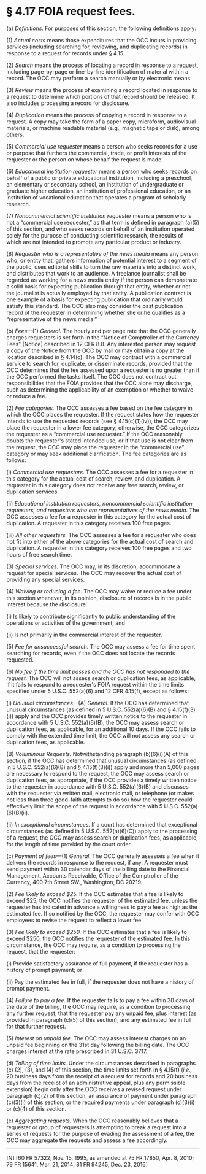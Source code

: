 # § 4.17   FOIA request fees.

(a) *Definitions.* For purposes of this section, the following definitions apply: 


(1) *Actual costs* means those expenditures that the OCC incurs in providing services (including searching for, reviewing, and duplicating records) in response to a request for records under § 4.15. 


(2) *Search* means the process of locating a record in response to a request, including page-by-page or line-by-line identification of material within a record. The OCC may perform a search manually or by electronic means. 


(3) *Review* means the process of examining a record located in response to a request to determine which portions of that record should be released. It also includes processing a record for disclosure. 


(4) *Duplication* means the process of copying a record in response to a request. A copy may take the form of a paper copy, microform, audiovisual materials, or machine readable material (e.g., magnetic tape or disk), among others. 


(5) *Commercial use requester* means a person who seeks records for a use or purpose that furthers the commercial, trade, or profit interests of the requester or the person on whose behalf the request is made. 


(6) *Educational institution requester* means a person who seeks records on behalf of a public or private educational institution, including a preschool, an elementary or secondary school, an institution of undergraduate or graduate higher education, an institution of professional education, or an institution of vocational education that operates a program of scholarly research. 


(7) *Noncommercial scientific institution requester* means a person who is not a “commercial use requester,” as that term is defined in paragraph (a)(5) of this section, and who seeks records on behalf of an institution operated solely for the purpose of conducting scientific research, the results of which are not intended to promote any particular product or industry. 


(8) *Requester who is a representative of the news media* means any person who, or entity that, gathers information of potential interest to a segment of the public, uses editorial skills to turn the raw materials into a distinct work, and distributes that work to an audience. A freelance journalist shall be regarded as working for a news media entity if the person can demonstrate a solid basis for expecting publication through that entity, whether or not the journalist is actually employed by that entity. A publication contract is one example of a basis for expecting publication that ordinarily would satisfy this standard. The OCC also may consider the past publication record of the requester in determining whether she or he qualifies as a “representative of the news media.” 


(b) *Fees*—(1) *General.* The hourly and per page rate that the OCC generally charges requesters is set forth in the “Notice of Comptroller of the Currency Fees” (Notice) described in 12 CFR 8.8. Any interested person may request a copy of the Notice from the OCC by mail or may obtain a copy at the location described in § 4.14(c). The OCC may contract with a commercial service to search for, duplicate, or disseminate records, provided that the OCC determines that the fee assessed upon a requester is no greater than if the OCC performed the tasks itself. The OCC does not contract out responsibilities that the FOIA provides that the OCC alone may discharge, such as determining the applicability of an exemption or whether to waive or reduce a fee. 


(2) *Fee categories.* The OCC assesses a fee based on the fee category in which the OCC places the requester. If the request states how the requester intends to use the requested records (see § 4.15(c)(1)(iv)), the OCC may place the requester in a lower fee category; otherwise, the OCC categorizes the requester as a “commercial use requester.” If the OCC reasonably doubts the requester's stated intended use, or if that use is not clear from the request, the OCC may place the requester in the “commercial use” category or may seek additional clarification. The fee categories are as follows: 


(i) *Commercial use requesters.* The OCC assesses a fee for a requester in this category for the actual cost of search, review, and duplication. A requester in this category does not receive any free search, review, or duplication services. 


(ii) *Educational institution requesters, noncommercial scientific institution requesters, and requesters who are representatives of the news media.* The OCC assesses a fee for a requester in this category for the actual cost of duplication. A requester in this category receives 100 free pages. 


(iii) *All other requesters.* The OCC assesses a fee for a requester who does not fit into either of the above categories for the actual cost of search and duplication. A requester in this category receives 100 free pages and two hours of free search time. 


(3) *Special services.* The OCC may, in its discretion, accommodate a request for special services. The OCC may recover the actual cost of providing any special services. 


(4) *Waiving or reducing a fee.* The OCC may waive or reduce a fee under this section whenever, in its opinion, disclosure of records is in the public interest because the disclosure: 


(i) Is likely to contribute significantly to public understanding of the operations or activities of the government; and 


(ii) Is not primarily in the commercial interest of the requester. 


(5) *Fee for unsuccessful search.* The OCC may assess a fee for time spent searching for records, even if the OCC does not locate the records requested. 


(6) *No fee if the time limit passes and the OCC has not responded to the request.* The OCC will not assess search or duplication fees, as applicable, if it fails to respond to a requester's FOIA request within the time limits specified under 5 U.S.C. 552(a)(6) and 12 CFR 4.15(f), except as follows:


(i) *Unusual circumstances*—(A) *General.* If the OCC has determined that unusual circumstances (as defined in 5 U.S.C. 552(a)(6)(B) and § 4.15(f)(3)(i)) apply and the OCC provides timely written notice to the requester in accordance with 5 U.S.C. 552(a)(6)(B), the OCC may assess search or duplication fees, as applicable, for an additional 10 days. If the OCC fails to comply with the extended time limit, the OCC will not assess any search or duplication fees, as applicable.


(B) *Voluminous Requests.* Notwithstanding paragraph (b)(6)(i)(A) of this section, if the OCC has determined that unusual circumstances (as defined in 5 U.S.C. 552(a)(6)(B) and § 4.15(f)(3)(i)) apply and more than 5,000 pages are necessary to respond to the request, the OCC may assess search or duplication fees, as appropriate, if the OCC provides a timely written notice to the requester in accordance with 5 U.S.C. 552(a)(6)(B) and discusses with the requester via written mail, electronic mail, or telephone (or makes not less than three good-faith attempts to do so) how the requester could effectively limit the scope of the request in accordance with 5 U.S.C. 552(a)(6)(B)(ii).


(ii) *In exceptional circumstances.* If a court has determined that exceptional circumstances (as defined in 5 U.S.C. 552(a)(6)(C)) apply to the processing of a request, the OCC may assess search or duplication fees, as applicable, for the length of time provided by the court order.


(c) *Payment of fees*—(1) *General.* The OCC generally assesses a fee when it delivers the records in response to the request, if any. A requester must send payment within 30 calendar days of the billing date to the Financial Management, Accounts Receivable, Office of the Comptroller of the Currency, 400 7th Street SW., Washington, DC 20219. 


(2) *Fee likely to exceed $25.* If the OCC estimates that a fee is likely to exceed $25, the OCC notifies the requester of the estimated fee, unless the requester has indicated in advance a willingness to pay a fee as high as the estimated fee. If so notified by the OCC, the requester may confer with OCC employees to revise the request to reflect a lower fee. 


(3) *Fee likely to exceed $250.* If the OCC estimates that a fee is likely to exceed $250, the OCC notifies the requester of the estimated fee. In this circumstance, the OCC may require, as a condition to processing the request, that the requester: 


(i) Provide satisfactory assurance of full payment, if the requester has a history of prompt payment; or 


(ii) Pay the estimated fee in full, if the requester does not have a history of prompt payment. 


(4) *Failure to pay a fee.* If the requester fails to pay a fee within 30 days of the date of the billing, the OCC may require, as a condition to processing any further request, that the requester pay any unpaid fee, plus interest (as provided in paragraph (c)(5) of this section), and any estimated fee in full for that further request. 


(5) *Interest on unpaid fee.* The OCC may assess interest charges on an unpaid fee beginning on the 31st day following the billing date. The OCC charges interest at the rate prescribed in 31 U.S.C. 3717. 


(d) *Tolling of time limits.* Under the circumstances described in paragraphs (c) (2), (3), and (4) of this section, the time limits set forth in § 4.15(f) (*i.e.,* 20 business days from the receipt of a request for records and 20 business days from the receipt of an administrative appeal, plus any permissible extension) begin only after the OCC receives a revised request under paragraph (c)(2) of this section, an assurance of payment under paragraph (c)(3)(i) of this section, or the required payments under paragraph (c)(3)(i) or (c)(4) of this section. 


(e) *Aggregating requests.* When the OCC reasonably believes that a requester or group of requesters is attempting to break a request into a series of requests for the purpose of evading the assessment of a fee, the OCC may aggregate the requests and assess a fee accordingly. 



---

[N] [60 FR 57322, Nov. 15, 1995, as amended at 75 FR 17850, Apr. 8, 2010; 79 FR 15641, Mar. 21, 2014; 81 FR 94245, Dec. 23, 2016]




